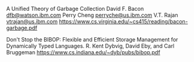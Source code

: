 A Unified Theory of Garbage Collection
David F. Bacon dfb@watson.ibm.com
Perry Cheng perryche@us.ibm.com
V.T. Rajan vtrajan@us.ibm.com
https://www.cs.virginia.edu/~cs415/reading/bacon-garbage.pdf

Don't Stop the BIBOP: Flexible and Efficient Storage Management for Dynamically Typed Languages. R. Kent Dybvig, David Eby, and Carl Bruggeman
https://www.cs.indiana.edu/~dyb/pubs/bibop.pdf
